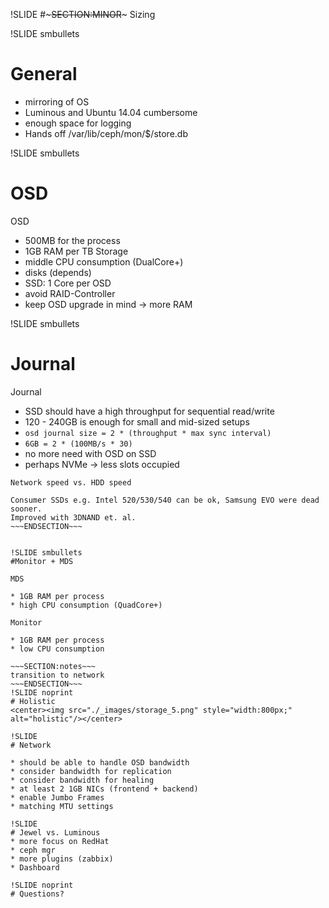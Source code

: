 !SLIDE 
#~~~SECTION:MINOR~~~ Sizing

!SLIDE smbullets
# General

* mirroring of OS
* Luminous and Ubuntu 14.04 cumbersome
* enough space for logging
* Hands off /var/lib/ceph/mon/$/store.db


!SLIDE smbullets
# OSD

OSD

* 500MB for the process
* 1GB RAM per TB Storage
* middle CPU consumption (DualCore+) 
* disks (depends)
* SSD: 1 Core per OSD
* avoid RAID-Controller
* keep OSD upgrade in mind -> more RAM

!SLIDE smbullets
# Journal

Journal

* SSD should have a high throughput for sequential read/write
* 120 - 240GB is enough for small and mid-sized setups
* `osd journal size = 2 * (throughput * max sync interval)`
* `6GB = 2 * (100MB/s * 30)`
* no more need with OSD on SSD
* perhaps NVMe -> less slots occupied

~~~SECTION:notes~~~
Network speed vs. HDD speed

Consumer SSDs e.g. Intel 520/530/540 can be ok, Samsung EVO were dead sooner.
Improved with 3DNAND et. al.
~~~ENDSECTION~~~


!SLIDE smbullets
#Monitor + MDS

MDS

* 1GB RAM per process
* high CPU consumption (QuadCore+)

Monitor

* 1GB RAM per process
* low CPU consumption

~~~SECTION:notes~~~
transition to network
~~~ENDSECTION~~~
!SLIDE noprint
# Holistic
<center><img src="./_images/storage_5.png" style="width:800px;" alt="holistic"/></center>

!SLIDE
# Network

* should be able to handle OSD bandwidth
* consider bandwidth for replication
* consider bandwidth for healing
* at least 2 1GB NICs (frontend + backend)
* enable Jumbo Frames
* matching MTU settings

!SLIDE
# Jewel vs. Luminous
* more focus on RedHat
* ceph mgr
* more plugins (zabbix)
* Dashboard

!SLIDE noprint
# Questions?
